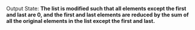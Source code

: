 Output State: **The list is modified such that all elements except the first and last are 0, and the first and last elements are reduced by the sum of all the original elements in the list except the first and last.**